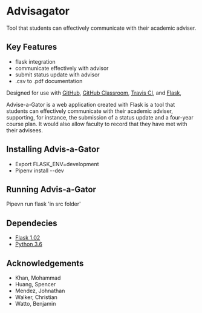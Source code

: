 # Advisagator
Tool that students can effectively communicate with their academic adviser.


## Key Features

* flask integration
* communicate effectively with advisor
* submit status update with advisor
* .csv to .pdf documentation

Designed for use with [GitHub](https://github.com/), [GitHub
Classroom](https://classroom.github.com/), [Travis CI](https://travis-ci.com/),
and [Flask](http://flask.pocoo.org/),

Advise-a-Gator is a web application created with Flask is a tool that students can effectively communicate with their academic adviser, supporting, for instance, the submission of a status update and a four-year course plan. It would also allow faculty to record that they have met with their advisees.


## Installing Advis-a-Gator
- Export FLASK_ENV=development
- Pipenv install --dev
## Running Advis-a-Gator
Pipevn run flask
'in src folder'

## Dependecies
- [Flask 1.02](http://flask.pocoo.org)
- [Python 3.6](https://www.python.org/downloads/release/python-360)
## Acknowledgements
- Khan, Mohammad
- Huang, Spencer
- Mendez, Johnathan
- Walker, Christian
- Watto, Benjamin
